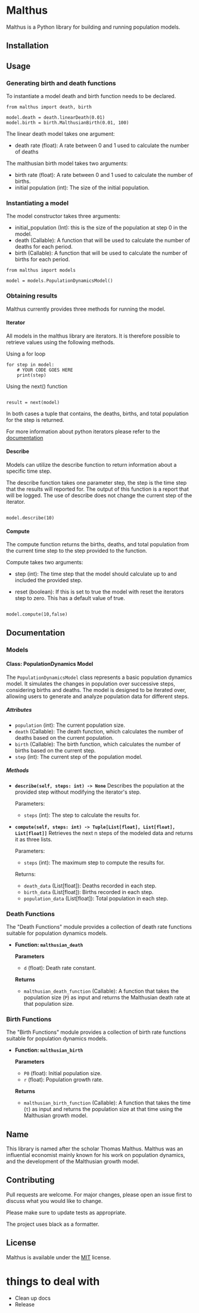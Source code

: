 # Malthus

Malthus is a Python library for building and running population models. 

## Installation

## Usage

### Generating birth and death functions

To instantiate a model death and birth function needs to be declared. 

```
from malthus import death, birth

model.death = death.linearDeath(0.01)
model.birth = birth.MalthusianBirth(0.01, 100)

```

The linear death model takes one argument:
- death rate (float): A rate between 0 and 1 used to calculate the number of deaths

The malthusian birth model takes two arguments:
- birth rate (float): A rate between 0 and 1 used to calculate the number of births.
- initial population (int): The size of the initial population. 

### Instantiating a model

The model constructor takes three arguments: 
- initial_population (Int): this is the size of the population at step 0 in the model. 
- death (Callable): A function that will be used to calculate the number of deaths for each period.
- birth (Callable): A function that will be used to calculate the number of births for each period.

```
from malthus import models

model = models.PopulationDynamicsModel()
```

### Obtaining results

Malthus currently provides three methods for running the model.

#### Iterator

All models in the malthus library are iterators. It is therefore possible to retrieve values using the following methods.

Using a for loop
```
for step in model:
    # YOUR CODE GOES HERE
    print(step)
```

Using the next() function

```

result = next(model) 

```

In both cases a tuple that contains, the deaths, births, and total population for the step is returned. 

For more information about python iterators please refer to the [documentation](https://wiki.python.org/moin/Iterator)

#### Describe

Models can utilize the describe function to return information about a specific time step. 

The describe function takes one parameter step, the step is the time step that the results will reported for. The output of this function is a report that will be logged. The use of describe does not change the current step of the iterator. 

```

model.describe(10)

```


#### Compute

The compute function returns the births, deaths, and total population from the current time step to the step provided to the function.

Compute takes two arguments:

- step (int): The time step that the model should calculate up to and included the provided step. 

- reset (boolean): If this is set to true the model with reset the iterators step to zero. This has a default value of true. 

```

model.compute(10,false)

```

## Documentation

### Models

#### Class: PopulationDynamics Model

The `PopulationDynamicsModel` class represents a basic population dynamics model. It simulates the changes in population over successive steps, considering births and deaths. The model is designed to be iterated over, allowing users to generate and analyze population data for different steps.

##### Attributes
- `population` (int): The current population size.
- `death` (Callable): The death function, which calculates the number of deaths based on the current population.
- `birth` (Callable): The birth function, which calculates the number of births based on the current step.
- `step` (int): The current step of the population model.

##### Methods

- **`describe(self, steps: int) -> None`**
  Describes the population at the provided step without modifying the iterator's step.

  Parameters:
  - `steps` (int): The step to calculate the results for.

- **`compute(self, steps: int) -> Tuple[List[float], List[float], List[float]]`**
  Retrieves the next n steps of the modeled data and returns it as three lists.

  Parameters:
  - `steps` (int): The maximum step to compute the results for.
  
  Returns:
  - `death_data` (List[float]): Deaths recorded in each step.
  - `birth_data` (List[float]): Births recorded in each step.
  - `population_data` (List[float]): Total population in each step.

### Death Functions

The "Death Functions" module provides a collection of death rate functions suitable for population dynamics models.

- **Function: `malthusian_death`**
  
  **Parameters**
  - `d` (float): Death rate constant.

  **Returns**
  - `malthusian_death_function` (Callable): A function that takes the population size (`P`) as input and returns the Malthusian death rate at that population size.

### Birth Functions

The "Birth Functions" module provides a collection of birth rate functions suitable for population dynamics models.

- **Function: `malthusian_birth`**
  
  **Parameters**
  - `P0` (float): Initial population size.
  - `r` (float): Population growth rate.

  **Returns**
  - `malthusian_birth_function` (Callable): A function that takes the time (`t`) as input and returns the population size at that time using the Malthusian growth model.
  
## Name

This library is named after the scholar Thomas Malthus. Malthus was an influential economist mainly known for his work on population dynamics, and the development of the Malthusian growth model. 

## Contributing

Pull requests are welcome. For major changes, please open an issue first
to discuss what you would like to change.

Please make sure to update tests as appropriate.

The project uses black as a formatter.

## License

Malthus is available under the [MIT](https://opensource.org/license/mit/) license.

# things to deal with
- Clean up docs
- Release